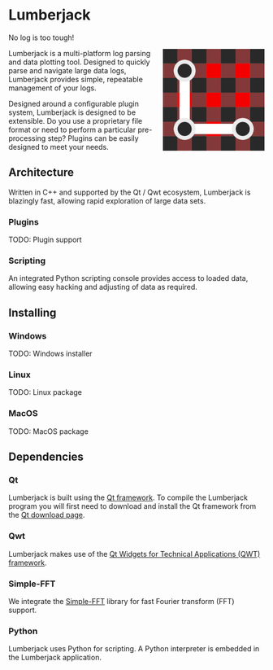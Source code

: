 
# Lumberjack

No log is too tough!

<img style="float: right;" src="logo/lumberjack.png" alt="Lumberjack" width="200"/>

Lumberjack is a multi-platform log parsing and data plotting tool. Designed to quickly parse and navigate large data logs, Lumberjack provides simple, repeatable management of your logs.

Designed around a configurable plugin system, Lumberjack is designed to be extensible. Do you use a proprietary file format or need to perform a particular pre-processing step? Plugins can be easily designed to meet your needs.

## Architecture

Written in C++ and supported by the Qt / Qwt ecosystem, Lumberjack is blazingly fast, allowing rapid exploration of large data sets.

### Plugins

TODO: Plugin support

### Scripting

An integrated Python scripting console provides access to loaded data, allowing easy hacking and adjusting of data as required.

## Installing

### Windows

TODO: Windows installer

### Linux

TODO: Linux package

### MacOS

TODO: MacOS package

## Dependencies

### Qt

Lumberjack is built using the [Qt framework](https://www.qt.io/). To compile the Lumberjack program you will first need to download and install the Qt framework from the [Qt download page](https://www.qt.io/download).

### Qwt

Lumberjack makes use of the [Qt Widgets for Technical Applications (QWT) framework](https://qwt.sourceforge.io/).

### Simple-FFT

We integrate the [Simple-FFT](https://github.com/d1vanov/Simple-FFT) library for fast Fourier transform (FFT) support.

### Python

Lumberjack uses Python for scripting. A Python interpreter is embedded in the Lumberjack application.
